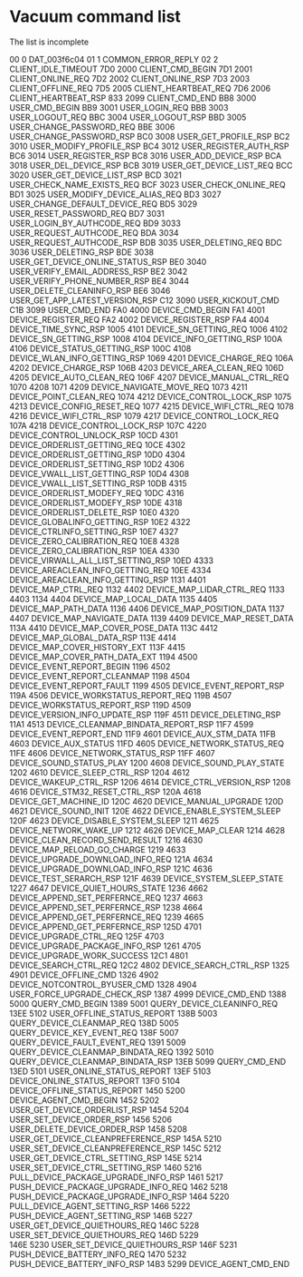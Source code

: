 # Vacuum command list 

The list is incomplete

00	    0	    DAT_003f6c04
01	    1	    COMMON_ERROR_REPLY
02	    2	    CLIENT_IDLE_TIMEOUT
7D0	    2000	CLIENT_CMD_BEGIN
7D1	    2001	CLIENT_ONLINE_REQ
7D2	    2002	CLIENT_ONLINE_RSP
7D3	    2003	CLIENT_OFFLINE_REQ
7D5	    2005	CLIENT_HEARTBEAT_REQ
7D6	    2006	CLIENT_HEARTBEAT_RSP
833     2099	CLIENT_CMD_END
BB8     3000	USER_CMD_BEGIN
BB9 	3001	USER_LOGIN_REQ
BBB 	3003	USER_LOGOUT_REQ
BBC 	3004	USER_LOGOUT_RSP
BBD 	3005	USER_CHANGE_PASSWORD_REQ
BBE 	3006	USER_CHANGE_PASSWORD_RSP
BC0 	3008	USER_GET_PROFILE_RSP
BC2 	3010	USER_MODIFY_PROFILE_RSP
BC4 	3012	USER_REGISTER_AUTH_RSP
BC6 	3014	USER_REGISTER_RSP
BC8 	3016	USER_ADD_DEVICE_RSP
BCA 	3018	USER_DEL_DEVICE_RSP
BCB 	3019	USER_GET_DEVICE_LIST_REQ
BCC 	3020	USER_GET_DEVICE_LIST_RSP
BCD 	3021	USER_CHECK_NAME_EXISTS_REQ
BCF 	3023	USER_CHECK_ONLINE_REQ
BD1 	3025	USER_MODIFY_DEVICE_ALIAS_REQ
BD3 	3027	USER_CHANGE_DEFAULT_DEVICE_REQ
BD5 	3029	USER_RESET_PASSWORD_REQ
BD7 	3031	USER_LOGIN_BY_AUTHCODE_REQ
BD9 	3033	USER_REQUEST_AUTHCODE_REQ
BDA 	3034	USER_REQUEST_AUTHCODE_RSP
BDB 	3035	USER_DELETING_REQ
BDC 	3036	USER_DELETING_RSP
BDE 	3038	USER_GET_DEVICE_ONLINE_STATUS_RSP
BE0 	3040	USER_VERIFY_EMAIL_ADDRESS_RSP
BE2 	3042	USER_VERIFY_PHONE_NUMBER_RSP
BE4 	3044	USER_DELETE_CLEANINFO_RSP
BE6 	3046	USER_GET_APP_LATEST_VERSION_RSP
C12 	3090	USER_KICKOUT_CMD
C1B 	3099	USER_CMD_END
FA0 	4000	DEVICE_CMD_BEGIN
FA1 	4001	DEVICE_REGISTER_REQ
FA2 	4002	DEVICE_REGISTER_RSP
FA4 	4004	DEVICE_TIME_SYNC_RSP
1005	4101	DEVICE_SN_GETTING_REQ
1006	4102	DEVICE_SN_GETTING_RSP
1008	4104	DEVICE_INFO_GETTING_RSP
100A	4106	DEVICE_STATUS_GETTING_RSP
100C	4108	DEVICE_WLAN_INFO_GETTING_RSP
1069	4201	DEVICE_CHARGE_REQ
106A	4202	DEVICE_CHARGE_RSP
106B	4203	DEVICE_AREA_CLEAN_REQ
106D	4205	DEVICE_AUTO_CLEAN_REQ
106F	4207	DEVICE_MANUAL_CTRL_REQ
1070	4208
1071	4209	DEVICE_NAVIGATE_MOVE_REQ
1073	4211	DEVICE_POINT_CLEAN_REQ
1074	4212	DEVICE_CONTROL_LOCK_RSP
1075	4213	DEVICE_CONFIG_RESET_REQ
1077	4215	DEVICE_WIFI_CTRL_REQ
1078	4216	DEVICE_WIFI_CTRL_RSP
1079	4217	DEVICE_CONTROL_LOCK_REQ
107A	4218	DEVICE_CONTROL_LOCK_RSP
107C	4220	DEVICE_CONTROL_UNLOCK_RSP
10CD	4301	DEVICE_ORDERLIST_GETTING_REQ
10CE	4302	DEVICE_ORDERLIST_GETTING_RSP
10D0	4304	DEVICE_ORDERLIST_SETTING_RSP
10D2	4306	DEVICE_VWALL_LIST_GETTING_RSP
10D4	4308	DEVICE_VWALL_LIST_SETTING_RSP
10DB	4315	DEVICE_ORDERLIST_MODEFY_REQ
10DC	4316	DEVICE_ORDERLIST_MODEFY_RSP
10DE	4318	DEVICE_ORDERLIST_DELETE_RSP
10E0	4320	DEVICE_GLOBALINFO_GETTING_RSP
10E2	4322	DEVICE_CTRLINFO_SETTING_RSP
10E7	4327	DEVICE_ZERO_CALIBRATION_REQ
10E8	4328	DEVICE_ZERO_CALIBRATION_RSP
10EA	4330	DEVICE_VIRWALL_ALL_LIST_SETTING_RSP
10ED	4333	DEVICE_AREACLEAN_INFO_GETTING_REQ
10EE	4334	DEVICE_AREACLEAN_INFO_GETTING_RSP
1131	4401	DEVICE_MAP_CTRL_REQ
1132	4402	DEVICE_MAP_LIDAR_CTRL_REQ
1133	4403
1134	4404	DEVICE_MAP_LOCAL_DATA
1135	4405	DEVICE_MAP_PATH_DATA
1136	4406	DEVICE_MAP_POSITION_DATA
1137	4407	DEVICE_MAP_NAVIGATE_DATA
1139	4409	DEVICE_MAP_RESET_DATA
113A	4410	DEVICE_MAP_COVER_POSE_DATA
113C	4412	DEVICE_MAP_GLOBAL_DATA_RSP
113E	4414	DEVICE_MAP_COVER_HISTORY_EXT
113F	4415	DEVICE_MAP_COVER_PATH_DATA_EXT
1194	4500	DEVICE_EVENT_REPORT_BEGIN
1196	4502	DEVICE_EVENT_REPORT_CLEANMAP
1198	4504	DEVICE_EVENT_REPORT_FAULT
1199	4505	DEVICE_EVENT_REPORT_RSP
119A	4506	DEVICE_WORKSTATUS_REPORT_REQ
119B	4507	DEVICE_WORKSTATUS_REPORT_RSP
119D	4509	DEVICE_VERSION_INFO_UPDATE_RSP
119F	4511	DEVICE_DELETING_RSP
11A1	4513	DEVICE_CLEANMAP_BINDATA_REPORT_RSP
11F7	4599	DEVICE_EVENT_REPORT_END
11F9	4601	DEVICE_AUX_STM_DATA
11FB	4603	DEVICE_AUX_STATUS
11FD	4605	DEVICE_NETWORK_STATUS_REQ
11FE	4606	DEVICE_NETWORK_STATUS_RSP
11FF	4607	DEVICE_SOUND_STATUS_PLAY
1200	4608	DEVICE_SOUND_PLAY_STATE
1202	4610	DEVICE_SLEEP_CTRL_RSP
1204	4612	DEVICE_WAKEUP_CTRL_RSP
1206	4614	DEVICE_CTRL_VERSION_RSP
1208	4616	DEVICE_STM32_RESET_CTRL_RSP
120A	4618	DEVICE_GET_MACHINE_ID
120C	4620	DEVICE_MANUAL_UPGRADE
120D	4621	DEVICE_SOUND_INIT
120E	4622	DEVICE_ENABLE_SYSTEM_SLEEP
120F	4623	DEVICE_DISABLE_SYSTEM_SLEEP
1211	4625	DEVICE_NETWORK_WAKE_UP
1212	4626	DEVICE_MAP_CLEAR
1214	4628	DEVICE_CLEAN_RECORD_SEND_RESULT
1216	4630	DEVICE_MAP_RELOAD_GO_CHARGE
1219	4633	DEVICE_UPGRADE_DOWNLOAD_INFO_REQ
121A	4634	DEVICE_UPGRADE_DOWNLOAD_INFO_RSP
121C	4636	DEVICE_TEST_SERARCH_RSP
121F	4639	DEVICE_SYSTEM_SLEEP_STATE
1227	4647	DEVICE_QUIET_HOURS_STATE
1236	4662	DEVICE_APPEND_SET_PERFERNCE_REQ
1237	4663	DEVICE_APPEND_SET_PERFERNCE_RSP
1238	4664	DEVICE_APPEND_GET_PERFERNCE_REQ
1239	4665	DEVICE_APPEND_GET_PERFERNCE_RSP
125D	4701	DEVICE_UPGRADE_CTRL_REQ
125F	4703	DEVICE_UPGRADE_PACKAGE_INFO_RSP
1261	4705	DEVICE_UPGRADE_WORK_SUCCESS
12C1	4801	DEVICE_SEARCH_CTRL_REQ
12C2	4802	DEVICE_SEARCH_CTRL_RSP
1325	4901	DEVICE_OFFLINE_CMD
1326	4902	DEVICE_NOTCONTROL_BYUSER_CMD
1328	4904	USER_FORCE_UPGRADE_CHECK_RSP
1387	4999	DEVICE_CMD_END
1388	5000	QUERY_CMD_BEGIN
1389	5001	QUERY_DEVICE_CLEANINFO_REQ
13EE	5102	USER_OFFLINE_STATUS_REPORT
138B	5003	QUERY_DEVICE_CLEANMAP_REQ
138D	5005	QUERY_DEVICE_KEY_EVENT_REQ
138F	5007	QUERY_DEVICE_FAULT_EVENT_REQ
1391	5009	QUERY_DEVICE_CLEANMAP_BINDATA_REQ
1392	5010	QUERY_DEVICE_CLEANMAP_BINDATA_RSP
13EB	5099	QUERY_CMD_END
13ED	5101	USER_ONLINE_STATUS_REPORT
13EF	5103	DEVICE_ONLINE_STATUS_REPORT
13F0	5104	DEVICE_OFFLINE_STATUS_REPORT
1450	5200	DEVICE_AGENT_CMD_BEGIN
1452	5202	USER_GET_DEVICE_ORDERLIST_RSP
1454	5204	USER_SET_DEVICE_ORDER_RSP
1456	5206	USER_DELETE_DEVICE_ORDER_RSP
1458	5208	USER_GET_DEVICE_CLEANPREFERENCE_RSP
145A	5210	USER_SET_DEVICE_CLEANPREFERENCE_RSP
145C	5212	USER_GET_DEVICE_CTRL_SETTING_RSP
145E	5214	USER_SET_DEVICE_CTRL_SETTING_RSP
1460	5216	PULL_DEVICE_PACKAGE_UPGRADE_INFO_RSP
1461	5217	PUSH_DEVICE_PACKAGE_UPGRADE_INFO_REQ
1462	5218	PUSH_DEVICE_PACKAGE_UPGRADE_INFO_RSP
1464	5220	PULL_DEVICE_AGENT_SETTING_RSP
1466	5222	PUSH_DEVICE_AGENT_SETTING_RSP
146B	5227	USER_GET_DEVICE_QUIETHOURS_REQ
146C	5228	USER_SET_DEVICE_QUIETHOURS_REQ
146D	5229	
146E	5230	USER_SET_DEVICE_QUIETHOURS_RSP
146F	5231	PUSH_DEVICE_BATTERY_INFO_REQ
1470	5232	PUSH_DEVICE_BATTERY_INFO_RSP
14B3	5299	DEVICE_AGENT_CMD_END
